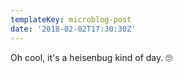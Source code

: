 ```yaml
---
templateKey: microblog-post
date: '2018-02-02T17:30:30Z'
---
```


Oh cool, it's a heisenbug kind of day. 🙄

